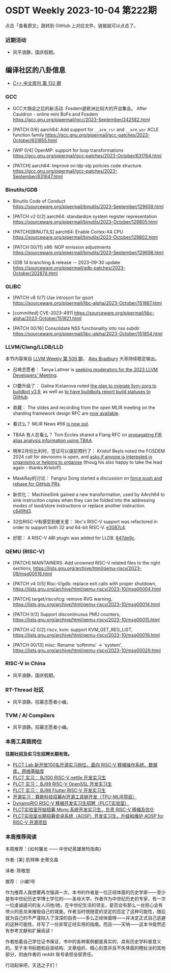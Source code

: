 # OSDT Weekly 2023-10-04 第222期

点击「查看原文」跳转到 GitHub 上对应文件，链接就可以点击了。

### 近期活动

- 风平浪静，国庆假期。

## 编译社区的八卦信息

- [C++ 中文周刊 第 132 期](https://mp.weixin.qq.com/s/qCh0xnFHNyDpDSBOajlIrw)

### GCC

- GCC大锅会之后的新活动. Fosdem是欧洲比较大的开会集会。
  After Cauldron - online mini BoFs and Fosdem
  https://gcc.gnu.org/pipermail/gcc/2023-September/242582.html

- [PATCH 0/6] aarch64: Add support for `__arm_rsr` and `__arm_wsr` ACLE function family
  https://gcc.gnu.org/pipermail/gcc-patches/2023-October/631855.html

- [WIP 0/4] OpenMP: support for loop transformations
  https://gcc.gnu.org/pipermail/gcc-patches/2023-October/631764.html

- [PATCH] aarch64: Improve on ldp-stp policies code structure.
  https://gcc.gnu.org/pipermail/gcc-patches/2023-September/631647.html

### Binutils/GDB

- Binutils Code of Conduct
  https://sourceware.org/pipermail/binutils/2023-September/129659.html

- [PATCH v2 0/2] aarch64: standardize system register representation
  https://sourceware.org/pipermail/binutils/2023-October/129805.html

- [PATCH][BINUTILS] aarch64: Enable Cortex-X4 CPU
  https://sourceware.org/pipermail/binutils/2023-October/129802.html

- [PATCH 00/11] x86: NOP emission adjustments
  https://sourceware.org/pipermail/binutils/2023-September/129698.html

- GDB 14 branching & release -- 2023-09-30 update
  https://sourceware.org/pipermail/gdb-patches/2023-October/202874.html

### GLIBC

- [PATCH v8 0/7] Use introsort for qsort
  https://sourceware.org/pipermail/libc-alpha/2023-October/151887.html

- [committed] CVE-2023-4911
  https://sourceware.org/pipermail/libc-alpha/2023-October/151921.html

- [PATCH 00/16] Consolidate NSS functionality into nss subdir
  https://sourceware.org/pipermail/libc-alpha/2023-October/151854.html

### LLVM/Clang/LLDB/LLD

本节内容来自 [LLVM Weekly 第 509 期](http://llvmweekly.org/issue/509)，
[Alex Bradbury](https://www.linkedin.com/in/alex-bradbury/) 大哥持续稳定输出。

* 召唤志愿者： Tanya Lattner is [seeking moderators for the 2023 LLVM Developers' Meeting](https://discourse.llvm.org/t/moderators-needed-at-the-2023-llvm-developers-meeting/73691).

* CI要升级了： Galina Kistanova noted [the plan to migrate llvm-zorg to buildbot v3.9](https://discourse.llvm.org/t/llvm-zorg-migration-to-the-buildbot-v3-9/73749), as well as [to have buildbots report build statuses to GitHub](https://discourse.llvm.org/t/build-bots-to-report-build-statuses-to-github/73748).

* 收藏： The slides and recording from the open MLIR meeting on the sharding framework design RFC are [now available](https://discourse.llvm.org/t/open-mlir-meeting-9-28-2023-rfc-sharding-framework-design-for-device-mesh/73695/2).

* 看过么？ MLIR News #56 [is now out](https://discourse.llvm.org/t/mlir-news-56th-edition-27th-september-2023/73663).

* TBAA 有人在看么？ Tom Eccles shared a Flang RFC on [propagating FIR alias analysis information using TBAA](https://discourse.llvm.org/t/rfc-propagate-fir-alias-analysis-information-using-tbaa/73755).

* 明年2月份比利时，签证可以提前预约了： Kristof Beyls noted the FOSDEM 2024 call for devrooms is open, and [asks if anyone is interested in organising or helping to organise](https://discourse.llvm.org/t/fosdem-2024-llvm-dev-room-organization/73769) (thoug his also happy to take the lead again - thanks Kristof!).

* MaskRay的讨论： Fangrui Song started a discussion on [force push and rebase for GitHub PRs](https://discourse.llvm.org/t/force-push-and-rebase/73766).

* 新优化： MachineSink gained a new transformation, used by AArch64 to sink instruciton copies when they can be folded into the addressing modes of laod/store instructions or replace another instruction.
  [c649fd3](https://reviews.llvm.org/rGc649fd34e928).

* 32位RISC-V有感受到被关爱： libc's RISC-V support was refactored in order to support both 32 and 64-bit RISC-V. [e3087c4](https://reviews.llvm.org/rGe3087c4b8cee).

* 好耶： A RISC-V ABI plugin was added for LLDB.
  [847de9c](https://reviews.llvm.org/rG847de9c33277).

### QEMU (RISC-V)

- [PATCH] MAINTAINERS: Add unowned RISC-V related files to the right sections,
  https://lists.gnu.org/archive/html/qemu-riscv/2023-09/msg00516.html

- [PATCH v4 0/5] Risc-V/gdb: replace exit calls with proper shutdown,
  https://lists.gnu.org/archive/html/qemu-riscv/2023-10/msg00004.html

- [PATCH] target/riscv/tcg: remove RVG warning,
  https://lists.gnu.org/archive/html/qemu-riscv/2023-10/msg00014.html

- [PATCH 0/3] Support discontinuous PMU counters,
  https://lists.gnu.org/archive/html/qemu-riscv/2023-10/msg00015.html

- [PATCH v2 0/2] riscv, kvm: support KVM_GET_REG_LIST,
  https://lists.gnu.org/archive/html/qemu-riscv/2023-10/msg00019.html

- [PATCH 00/13] misc: Rename 'softmmu' -> 'system',
  https://lists.gnu.org/archive/html/qemu-riscv/2023-10/msg00029.html

### RISC-V in China

- 风平浪静，国庆假期。

### RT-Thread 社区

- 风平浪静。招募志愿者小编。

### TVM / AI Compilers

- 风平浪静。招募志愿者小编。

### 本周工具链岗位

**往期社招及实习生招聘长期有效。**

- [PLCT Lab 新开放100名开源实习岗位，面向 RISC-V 移植操作系统、数据库、网络基础库](https://mp.weixin.qq.com/s/ebvIxcplB8Jtw18LMoXTTQ)
- [PLCT 实习： BJ100 RISC-V nettle 开发实习生](https://mp.weixin.qq.com/s/GEUKRlxILFpdHQbv-yxWQQ)
- [PLCT 实习： BJ99 RISC-V OpenSSL 开发实习生](https://mp.weixin.qq.com/s/pzy6sbW50r3aLw3Dt36oBQ)
- [PLCT 实习： BJ98 Flutter RISC-V 开发实习生](https://mp.weixin.qq.com/s/gQYT_rhtLE8jGg6WWAztDA)
- [开源实习：算能科技招募AI开源工具链开发（TPU-MLIR项目）](https://mp.weixin.qq.com/s/IBJh0ip4k11PzIMZecsWSw)
- [DynamoRIO RISC-V 移植开发实习生招聘（PLCT实验室）](https://mp.weixin.qq.com/s/J_5TjT6DOqeOXJXQI5VQxw)
- [PLCT实验室开始招募 Mono 系统开发实习生，负责 RISC-V 移植及优化](https://mp.weixin.qq.com/s/whEW7Hay1jIP1tBzIPay1A)
- [PLCT实验室长期招募安卓系统（AOSP）开发实习生，升级和维护 AOSP for RISC-V 开源项目](https://mp.weixin.qq.com/s/dJP2cEB1nex2inR5c-cJog)


### 本周推荐阅读

本周推荐：《如何屠龙 —— 中世纪英雄冒险指南》

作者: [美] 凯特琳·史蒂文森

译者: 陈敬思

推荐： 小编1号

作为推荐人我想要再次强调一次，本书的作者是一位正经体面的历史学家——至少是有中世纪历史学博士学位的——圣母大学。作者作为中世纪历史的专家，有一次一位虔诚提问的友人问他/她，在中世纪生活的领主，是否会有那么一丝担心会有喷火的恶龙来摧毁自己的城堡。作者当时很随意的坚定的否定了这种可能性，随后就为自己的不严谨陷入了深深的自责——多么正经体面呀——并决定正式自己逃避的这种可能性，并写了一份非常正经实用的指南。而且——天呐——这本书竟然还有参考文献和扩展阅读！

作者拍着自己学位证书保证，书中的各种案例都是真实的、具有历史学科普意义的。至于本书标题和目录结构、文章组织、精心刻意并且不失体面的瞎扯淡的其他部分，则由作者的 reddit 账号承担全部责任。

行动起来吧，天选之子们！
